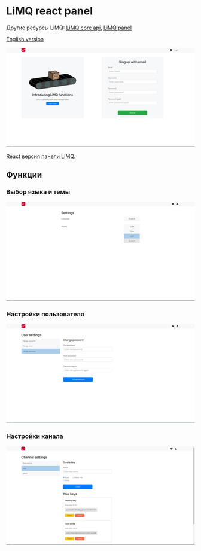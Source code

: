 # LiMQ react panel

Другие ресурсы LiMQ: [LiMQ core api](https://github.com/emmitrin/limq), [LiMQ panel](https://github.com/gaskeo/limq-panel)

[English version](README.ru.md)

![main page](assets/main_page.jpg)

React версия [панели LiMQ](https://github.com/gaskeo/limq-panel).

## Функции
### Выбор языка и темы

![settings](assets/settings.jpg)

### Настройки пользователя

![user settings](assets/user_settings.jpg)

### Настройки канала

![channel settings](assets/channel_settings.jpg)
